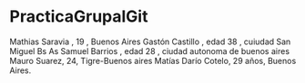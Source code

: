 # PracticaGrupalGit
Mathias Saravia , 19 , Buenos Aires
Gastón Castillo , edad 38 , cuiudad San Miguel Bs As
Samuel Barrios , edad 28 , ciudad autonoma de buenos aires
Mauro Suarez, 24, Tigre-Buenos aires 
Matías Darío Cotelo, 29 años, Buenos Aires.

